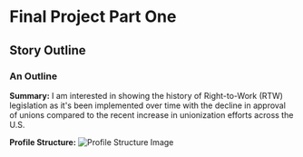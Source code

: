 # Final Project Part One

## Story Outline

### An Outline

**Summary:** I am interested in showing the history of Right-to-Work (RTW) legislation as it's been implemented over time with the decline in approval of unions compared to the recent increase in unionization efforts across the U.S.

**Profile Structure:** 
![Profile Structure Image](https://ci3.googleusercontent.com/mail-img-att/AFCqZUTXpGpDx2wJDLD5yYlcVSliJMffaNCsJCMhKN118BncqJCok_t4ymXOwoNwIFujeBVUU6ZiQtnmAR7k407IkXjztqtlMzGySYEQGO7wpMlGQomyFlg2w-PxCvXeIMOFN-rsoMUeue-njSDQ-23bqfnSGGGtx7pVz20tE5qRBmiXXNtbW6F5OsabDhOEC3_VfTjh91UznhkreJ7eP8UHR-BgaVcwPxAl8P-TMMIu4sz9zV-cDgiG8e2DqukJ6HVqxRu4WDiRAcZ18xlPs5XmJWrt9nSf5MSsOEzvwe3Noq0i_IMkf-P4rtiSPnuH4zOkY5xr9au-IP1BYKtRLQ16jY_Ge46xuACQWgHJ74Q_Hu3MVXPXP1A6DbqFG-6d5jpanBSlX5XFDctuWJLZty3-flrwcQOn3eVD8noRMVE26vky5Nh2RKH25scy1BhAB1vrGeJBt0XvOxkJ8MeKo6ozFIEoXobwkBpzyUHBohafKTPxnuSVryRDD4pkOa2wfYJ7w5PxoVY8KBjEux0XQ4VhXZy6QPeZpu_ZOOxtxJynlEjuO7UuuNFPiyZJO4r7vx2m8r5VcBJ-aZQD5E7SST_byO2JfrMxJDGW_YpyN3j9KsaTox-q0sEVL7uAHlBvckbAiTvXCzgjkGrgHe2NulH7ZjnhgoUp6gp4eHtctz3KqPXCi82vrsjNrFRInMcRPtOwTdtKaoMEWtT4YJihC34GgCLJsYVC5vliaaIAmQ6lM_cWBMpQ_JJPC4kUsJEUrbFhQbHhkiNf66fZXfd2BbFH9ODgLm5KMcrP69xA2g9TTOPz8hh_tv_dQ52rhWSuXVv2TwP2O2sRDbKGDOTD0Opz5Q-x=s0-l75-ft)
